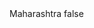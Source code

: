 <?xml version="1.0" encoding="UTF-8"?>
<CustomMetadata xmlns="http://soap.sforce.com/2006/04/metadata">
    <label>Maharashtra</label>
    <protected>false</protected>
</CustomMetadata>
